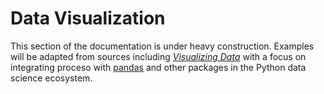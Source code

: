 # Data Visualization

This section of the documentation is under heavy construction. Examples will be adapted from sources including <a href="https://www.oreilly.com/library/view/visualizing-data/9780596514556/" target="_blank"><em>Visualizing Data</em></a> with a focus on integrating proceso with <a href="https://pandas.pydata.org/" target="_blank">pandas</a> and other packages in the Python data science ecosystem.
